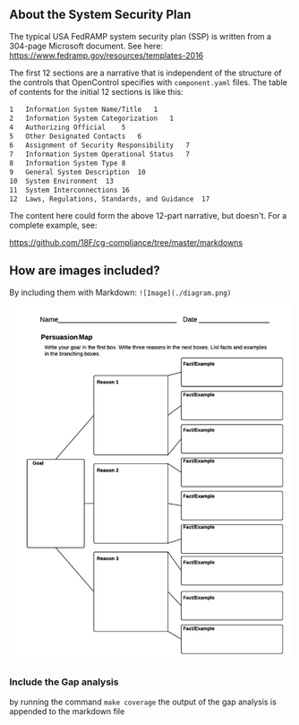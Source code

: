 ## About the System Security Plan  

The typical USA FedRAMP system security plan (SSP)
is written from a 304-page Microsoft document. See here:
https://www.fedramp.gov/resources/templates-2016

The first 12 sections are a narrative that is independent of the
structure of the controls that OpenControl specifies with `component.yaml` files. The table of contents for the initial 12
sections is like this:

```
1	Information System Name/Title	1
2	Information System Categorization	1
4	Authorizing Official	5
5	Other Designated Contacts	6
6	Assignment of Security Responsibility	7
7	Information System Operational Status	7
8	Information System Type	8
9	General System Description	10
10	System Environment	13
11	System Interconnections	16
12	Laws, Regulations, Standards, and Guidance	17
```

The content here could form the above 12-part narrative,
but doesn't. For a complete example, see:

https://github.com/18F/cg-compliance/tree/master/markdowns

## How are images included?

By including them with Markdown: ```![Image](./diagram.png)```

![Image](./diagram.png)

### Include the Gap analysis

by running the command ```make coverage``` the output of the gap analysis is appended to the markdown file
